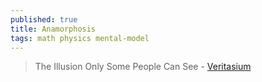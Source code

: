```yaml
---
published: true
title: Anamorphosis
tags: math physics mental-model
---
```

> The Illusion Only Some People Can See - [Veritasium](https://www.youtube.com/watch?v=dBap_Lp-0oc)
